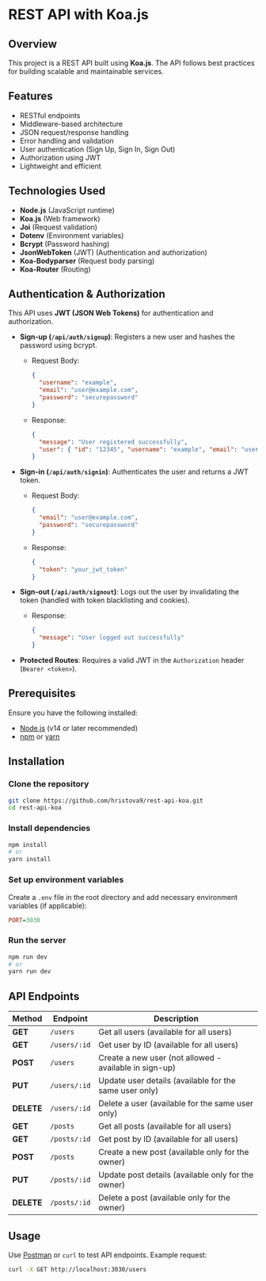 # REST API with Koa.js

## Overview
This project is a REST API built using **Koa.js**. The API follows best practices for building scalable and maintainable services.

## Features
- RESTful endpoints
- Middleware-based architecture
- JSON request/response handling
- Error handling and validation
- User authentication (Sign Up, Sign In, Sign Out)
- Authorization using JWT
- Lightweight and efficient

## Technologies Used
- **Node.js** (JavaScript runtime)
- **Koa.js** (Web framework)
- **Joi** (Request validation)
- **Dotenv** (Environment variables)
- **Bcrypt** (Password hashing)
- **JsonWebToken** (JWT) (Authentication and authorization)
- **Koa-Bodyparser** (Request body parsing)
- **Koa-Router** (Routing)

## Authentication & Authorization

This API uses **JWT (JSON Web Tokens)** for authentication and authorization.

- **Sign-up (`/api/auth/signup`)**: Registers a new user and hashes the password using bcrypt.
  - Request Body:
    ```json
    {
      "username": "example",
      "email": "user@example.com",
      "password": "securepassword"
    }
    ```
  - Response:
    ```json
    {
      "message": "User registered successfully",
      "user": { "id": "12345", "username": "example", "email": "user@example.com" }
    }
    ```

- **Sign-in (`/api/auth/signin`)**: Authenticates the user and returns a JWT token.
  - Request Body:
    ```json
    {
      "email": "user@example.com",
      "password": "securepassword"
    }
    ```
  - Response:
    ```json
    {
      "token": "your_jwt_token"
    }
    ```

- **Sign-out (`/api/auth/signout`)**: Logs out the user by invalidating the token (handled with token blacklisting and cookies).
  - Response:
    ```json
    {
      "message": "User logged out successfully"
    }
    ```

- **Protected Routes**: Requires a valid JWT in the `Authorization` header (`Bearer <token>`).

## Prerequisites
Ensure you have the following installed:
- [Node.js](https://nodejs.org/) (v14 or later recommended)
- [npm](https://www.npmjs.com/) or [yarn](https://yarnpkg.com/)

## Installation
### Clone the repository
```sh
git clone https://github.com/hristova9/rest-api-koa.git
cd rest-api-koa
```

### Install dependencies
```sh
npm install
# or
yarn install
```

### Set up environment variables
Create a `.env` file in the root directory and add necessary environment variables (if applicable):
```ini
PORT=3030
```

### Run the server
```sh
npm run dev
# or
yarn run dev
```

## API Endpoints
| Method | Endpoint | Description |
|--------|---------|-------------|
| **GET** | `/users` | Get all users (available for all users) |
| **GET** | `/users/:id` | Get user by ID (available for all users) |
| **POST** | `/users` | Create a new user (not allowed - available in sign-up) |
| **PUT** | `/users/:id` | Update user details (available for the same user only)|
| **DELETE** | `/users/:id` | Delete a user (available for the same user only)|
| **GET** | `/posts` | Get all posts (available for all users)|
| **GET** | `/posts/:id` | Get post by ID (available for all users)|
| **POST** | `/posts` | Create a new post (available only for the owner)|
| **PUT** | `/posts/:id` | Update post details (available only for the owner)|
| **DELETE** | `/posts/:id` | Delete a post (available only for the owner)|

## Usage
Use [Postman](https://www.postman.com/) or `curl` to test API endpoints.
Example request:
```sh
curl -X GET http://localhost:3030/users
```